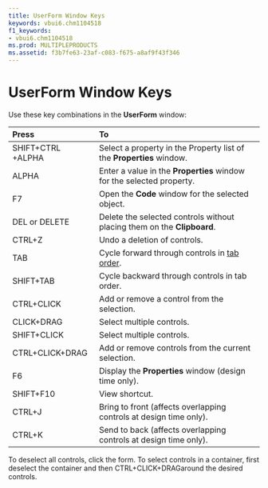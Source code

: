 ```yaml
---
title: UserForm Window Keys
keywords: vbui6.chm1104518
f1_keywords:
- vbui6.chm1104518
ms.prod: MULTIPLEPRODUCTS
ms.assetid: f3b7fe63-23af-c083-f675-a8af9f43f346
---
```



# UserForm Window Keys

Use these key combinations in the  **UserForm** window:



|**Press**|**To**|
|:-----|:-----|
|SHIFT+CTRL +ALPHA|Select a property in the Property list of the  **Properties** window.|
|ALPHA|Enter a value in the  **Properties** window for the selected property.|
|F7|Open the  **Code** window for the selected object.|
|DEL or DELETE|Delete the selected controls without placing them on the  **Clipboard**.|
|CTRL+Z|Undo a deletion of controls.|
|TAB|Cycle forward through controls in [tab order](vbe-glossary.md).|
|SHIFT+TAB|Cycle backward through controls in tab order.|
|CTRL+CLICK|Add or remove a control from the selection.|
|CLICK+DRAG|Select multiple controls.|
|SHIFT+CLICK|Select multiple controls.|
|CTRL+CLICK+DRAG|Add or remove controls from the current selection.|
|F6|Display the  **Properties** window (design time only).|
|SHIFT+F10|View shortcut.|
|CTRL+J|Bring to front (affects overlapping controls at design time only).|
|CTRL+K|Send to back (affects overlapping controls at design time only).|

To deselect all controls, click the form. To select controls in a container, first deselect the container and then CTRL+CLICK+DRAGaround the desired controls.


